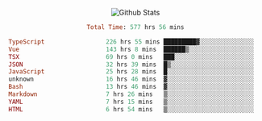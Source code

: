 <!DOCTYPE html>
<body>
<div align="center">
  
  ![Github Stats](https://github-readme-stats.vercel.app/api?username=verycrunchy&show_icons=true&theme=radical)

<!--START_SECTION:waka-->

```ruby
Total Time: 577 hrs 56 mins

TypeScript                 226 hrs 55 mins █████████▓░░░░░░░░░░░░░░░   39.27 %
Vue                        143 hrs 8 mins  ██████▒░░░░░░░░░░░░░░░░░░   24.77 %
TSX                        69 hrs 0 mins   ███░░░░░░░░░░░░░░░░░░░░░░   11.94 %
JSON                       32 hrs 39 mins  █▒░░░░░░░░░░░░░░░░░░░░░░░   05.65 %
JavaScript                 25 hrs 28 mins  █░░░░░░░░░░░░░░░░░░░░░░░░   04.41 %
unknown                    16 hrs 46 mins  ▓░░░░░░░░░░░░░░░░░░░░░░░░   02.90 %
Bash                       13 hrs 46 mins  ▓░░░░░░░░░░░░░░░░░░░░░░░░   02.38 %
Markdown                   7 hrs 26 mins   ▒░░░░░░░░░░░░░░░░░░░░░░░░   01.29 %
YAML                       7 hrs 15 mins   ▒░░░░░░░░░░░░░░░░░░░░░░░░   01.25 %
HTML                       6 hrs 54 mins   ▒░░░░░░░░░░░░░░░░░░░░░░░░   01.19 %
```

<!--END_SECTION:waka-->
</div>
</body>
</html>

